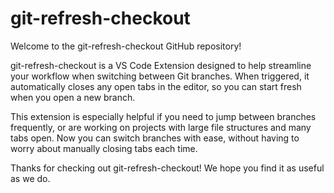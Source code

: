 # git-refresh-checkout

Welcome to the git-refresh-checkout GitHub repository!

git-refresh-checkout is a VS Code Extension designed to help streamline your workflow when switching between Git branches. When triggered, it automatically closes any open tabs in the editor, so you can start fresh when you open a new branch.

This extension is especially helpful if you need to jump between branches frequently, or are working on projects with large file structures and many tabs open. Now you can switch branches with ease, without having to worry about manually closing tabs each time.

Thanks for checking out git-refresh-checkout! We hope you find it as useful as we do.

